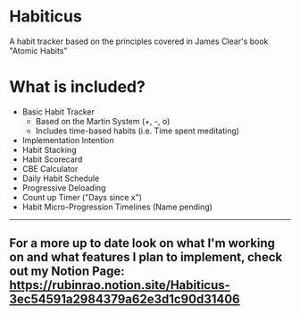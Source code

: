 # Habiticus
A habit tracker based on the principles covered in James Clear's book "Atomic Habits"

# What is included?
- Basic Habit Tracker
  - Based on the Martin System (+, -, o)
  - Includes time-based habits (i.e. Time spent meditating)
- Implementation Intention
- Habit Stacking
- Habit Scorecard
- CBE Calculator
- Daily Habit Schedule
- Progressive Deloading
- Count up Timer ("Days since x")
- Habit Micro-Progression Timelines (Name pending)
---
## For a more up to date look on what I'm working on and what features I plan to implement, check out my Notion Page: https://rubinrao.notion.site/Habiticus-3ec54591a2984379a62e3d1c90d31406
